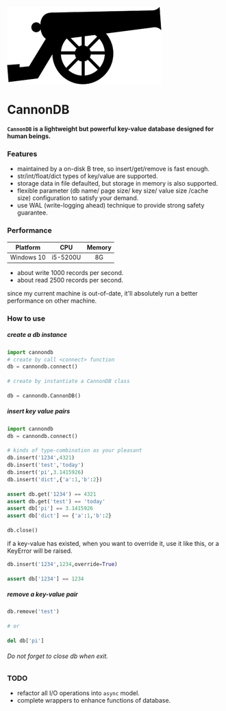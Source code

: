 ![logo](https://github.com/SimonCqk/cannondb/blob/master/logo/cannon.jpg?raw=true)

CannonDB
========

**`CannonDB` is a lightweight but powerful key-value database designed for human beings.** 

### Features

- maintained by a on-disk B tree, so insert/get/remove is fast enough.
- str/int/float/dict types of key/value are supported.
- storage data in file defaulted, but storage in memory is also supported. 
- flexible parameter (db name/ page size/ key size/ value size /cache size) configuration to satisfy your demand.
- use WAL (write-logging ahead) technique to provide strong safety guarantee.

### Performance

|  Platform  |    CPU   |  Memory  |
| :---------: |:-------:| :------: |
| Windows 10 | i5-5200U |    8G    |


- about write 1000 records per second.
- about read 2500 records per second. 

since my current machine is out-of-date, it'll absolutely run a better 
performance on other machine.  

### How to use

##### create a db instance

```python
import cannondb
# create by call <connect> function
db = cannondb.connect()

# create by instantiate a CannonDB class

db = cannondb.CannonDB()
```

##### insert key value pairs
```python
import cannondb
db = cannondb.connect()

# kinds of type-combination as your pleasant
db.insert('1234',4321)
db.insert('test','today')
db.insert('pi',3.1415926)
db.insert('dict',{'a':1,'b':2})

assert db.get('1234') == 4321
assert db.get('test') == 'today'
assert db['pi'] == 3.1415926
assert db['dict'] == {'a':1,'b':2}

db.close()
```
if a key-value has existed, when you want to override it, use
it like this, or a KeyError will be raised.
```python
db.insert('1234',1234,override=True)

assert db['1234'] == 1234
```

##### remove a key-value pair
```python
db.remove('test')

# or

del db['pi']
```

###### Do not forget to close db when exit.

### TODO

- refactor all I/O operations into `async` model.
- complete wrappers to enhance functions of database.